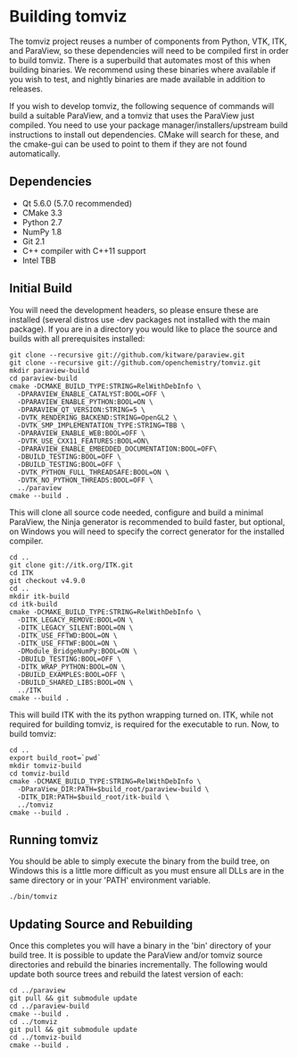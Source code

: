 Building tomviz
===============

The tomviz project reuses a number of components from Python, VTK, ITK, and
ParaView, so these dependencies will need to be compiled first in order to
build tomviz. There is a superbuild that automates most of this when building
binaries. We recommend using these binaries where available if you wish to
test, and nightly binaries are made available in addition to releases.

If you wish to develop tomviz, the following sequence of commands will build
a suitable ParaView, and a tomviz that uses the ParaView just compiled. You
need to use your package manager/installers/upstream build instructions to
install out dependencies. CMake will search for these, and the cmake-gui can
be used to point to them if they are not found automatically.

Dependencies
------------

 * Qt 5.6.0 (5.7.0 recommended)
 * CMake 3.3
 * Python 2.7
 * NumPy 1.8
 * Git 2.1
 * C++ compiler with C++11 support
 * Intel TBB

Initial Build
-------------

You will need the development headers, so please ensure these are installed
(several distros use -dev packages not installed with the main package). If
you are in a directory you would like to place the source and builds with all
prerequisites installed:

    git clone --recursive git://github.com/kitware/paraview.git
    git clone --recursive git://github.com/openchemistry/tomviz.git
    mkdir paraview-build
    cd paraview-build
    cmake -DCMAKE_BUILD_TYPE:STRING=RelWithDebInfo \
      -DPARAVIEW_ENABLE_CATALYST:BOOL=OFF \
      -DPARAVIEW_ENABLE_PYTHON:BOOL=ON \
      -DPARAVIEW_QT_VERSION:STRING=5 \
      -DVTK_RENDERING_BACKEND:STRING=OpenGL2 \
      -DVTK_SMP_IMPLEMENTATION_TYPE:STRING=TBB \
      -DPARAVIEW_ENABLE_WEB:BOOL=OFF \
      -DVTK_USE_CXX11_FEATURES:BOOL=ON\
      -DPARAVIEW_ENABLE_EMBEDDED_DOCUMENTATION:BOOL=OFF\
      -DBUILD_TESTING:BOOL=OFF \
      -DBUILD_TESTING:BOOL=OFF \
      -DVTK_PYTHON_FULL_THREADSAFE:BOOL=ON \
      -DVTK_NO_PYTHON_THREADS:BOOL=OFF \
      ../paraview
    cmake --build .

This will clone all source code needed, configure and build a minimal ParaView,
the Ninja generator is recommended to build faster, but optional, on Windows
you will need to specify the correct generator for the installed compiler.

    cd ..
    git clone git://itk.org/ITK.git
    cd ITK
    git checkout v4.9.0
    cd ..
    mkdir itk-build
    cd itk-build
    cmake -DCMAKE_BUILD_TYPE:STRING=RelWithDebInfo \
      -DITK_LEGACY_REMOVE:BOOL=ON \
      -DITK_LEGACY_SILENT:BOOL=ON \
      -DITK_USE_FFTWD:BOOL=ON \
      -DITK_USE_FFTWF:BOOL=ON \
      -DModule_BridgeNumPy:BOOL=ON \
      -DBUILD_TESTING:BOOL=OFF \
      -DITK_WRAP_PYTHON:BOOL=ON \
      -DBUILD_EXAMPLES:BOOL=OFF \
      -DBUILD_SHARED_LIBS:BOOL=ON \
      ../ITK
    cmake --build .

This will build ITK with the its python wrapping turned on.  ITK, while not
required for building tomviz, is required for the executable to run. Now,
to build tomviz:

    cd ..
    export build_root=`pwd`
    mkdir tomviz-build
    cd tomviz-build
    cmake -DCMAKE_BUILD_TYPE:STRING=RelWithDebInfo \
      -DParaView_DIR:PATH=$build_root/paraview-build \
      -DITK_DIR:PATH=$build_root/itk-build \
      ../tomviz
    cmake --build .

Running tomviz
--------------

You should be able to simply execute the binary from the build tree, on Windows
this is a little more difficult as you must ensure all DLLs are in the same
directory or in your 'PATH' environment variable.

    ./bin/tomviz

Updating Source and Rebuilding
------------------------------

Once this completes you will have a binary in the 'bin' directory of your build
tree. It is possible to update the ParaView and/or tomviz source directories
and rebuild the binaries incrementally. The following would update both source
trees and rebuild the latest version of each:

    cd ../paraview
    git pull && git submodule update
    cd ../paraview-build
    cmake --build .
    cd ../tomviz
    git pull && git submodule update
    cd ../tomviz-build
    cmake --build .
